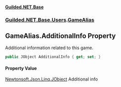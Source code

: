 
#### [Guilded.NET.Base](index 'index')
### [Guilded.NET.Base.Users](index#Guilded_NET_Base_Users 'Guilded.NET.Base.Users').[GameAlias](GameAlias 'Guilded.NET.Base.Users.GameAlias')
## GameAlias.AdditionalInfo Property
Additional information related to this game.  
```csharp
public JObject AdditionalInfo { get; set; }
```

#### Property Value
[Newtonsoft.Json.Linq.JObject](https://docs.microsoft.com/en-us/dotnet/api/Newtonsoft.Json.Linq.JObject 'Newtonsoft.Json.Linq.JObject')
Additional info

